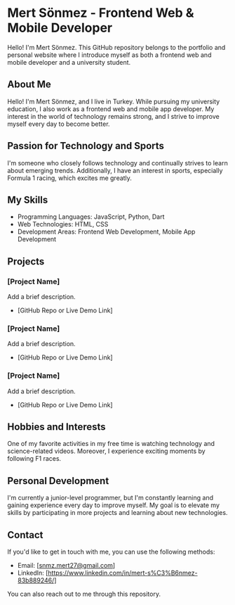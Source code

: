 # Mert Sönmez - Frontend Web & Mobile Developer

Hello! I'm Mert Sönmez. This GitHub repository belongs to the portfolio and personal website where I introduce myself as both a frontend web and mobile developer and a university student.

## About Me

Hello! I'm Mert Sönmez, and I live in Turkey. While pursuing my university education, I also work as a frontend web and mobile app developer. My interest in the world of technology remains strong, and I strive to improve myself every day to become better.

## Passion for Technology and Sports

I'm someone who closely follows technology and continually strives to learn about emerging trends. Additionally, I have an interest in sports, especially Formula 1 racing, which excites me greatly.

## My Skills

- Programming Languages: JavaScript, Python, Dart
- Web Technologies: HTML, CSS
- Development Areas: Frontend Web Development, Mobile App Development

## Projects

### [Project Name]
Add a brief description.
- [GitHub Repo or Live Demo Link]

### [Project Name]
Add a brief description.
- [GitHub Repo or Live Demo Link]

### [Project Name]
Add a brief description.
- [GitHub Repo or Live Demo Link]

## Hobbies and Interests

One of my favorite activities in my free time is watching technology and science-related videos. Moreover, I experience exciting moments by following F1 races.

## Personal Development

I'm currently a junior-level programmer, but I'm constantly learning and gaining experience every day to improve myself. My goal is to elevate my skills by participating in more projects and learning about new technologies.

## Contact

If you'd like to get in touch with me, you can use the following methods:

- Email: [snmz.mert27@gmail.com]
- LinkedIn: [https://www.linkedin.com/in/mert-s%C3%B6nmez-83b889246/]

You can also reach out to me through this repository.


